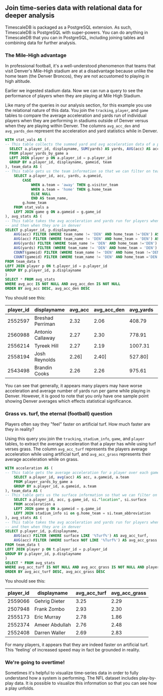 ## Join time-series data with relational data for deeper analysis

TimescaleDB is packaged as a PostgreSQL extension. As such, TimescaleDB is
PostgreSQL with super-powers. You can do anything in TimescaleDB that you can
in PostgreSQL, including joining tables and combining data for further analysis.

### The Mile-High advantage

In professional football, it's a well-understood phenomenon that teams that
visit Denver's Mile-High stadium are at a disadvantage because unlike the home team
(the Denver Broncos), they are not accustomed to playing in high altitude.

Earlier we ingested stadium data. Now we can run a query to see the performance of
players when they are playing at Mile High Stadium.

Like many of the queries in our analysis section, for this example you use the
relational nature of this data. You join the `tracking`, `player`, and `game`
tables to compare the average acceleration and yards run of individual players
when they are performing in stadiums outside of Denver versus when they are
playing within Denver. The columns `avg_acc_den` and `avg_yards_den` represent
the acceleration and yard statistics while in Denver.  

```sql
WITH stat_vals AS (
-- This table collects the summed yard and avg acceleration data of a player during one game
  SELECT a.player_id, displayname, SUM(yards) AS yards, AVG(acc) AS acc, team, gameid
  FROM player_yards_by_game a
  LEFT JOIN player p ON a.player_id = p.player_id
  GROUP BY a.player_id, displayname, gameid, team
), team_data AS (
-- This table gets us the team information so that we can filter on teams
	SELECT a.player_id, acc, yards, a.gameid,
		CASE
			WHEN a.team = 'away' THEN g.visitor_team
			WHEN a.team = 'home' THEN g.home_team
			ELSE NULL
			END AS team_name,
		g.home_team
	FROM stat_vals a
	LEFT JOIN game g ON a.gameid = g.game_id
), avg_stats AS (
-- This table takes the avg acceleration and yards run for players when they are not in denver
-- and then when they are in denver
SELECT p.player_id, p.displayname,
	AVG(acc) FILTER (WHERE team_name != 'DEN' AND home_team !='DEN') AS avg_acc,
	AVG(acc) FILTER (WHERE team_name != 'DEN' AND home_team = 'DEN') AS avg_acc_den,
	AVG(yards) FILTER (WHERE team_name != 'DEN' AND home_team !='DEN') AS avg_yards,
	AVG(yards) FILTER (WHERE team_name != 'DEN' AND home_team = 'DEN') AS avg_yards_den,
	COUNT(gameid) FILTER (WHERE team_name != 'DEN' AND home_team !='DEN') AS games,
	COUNT(gameid) FILTER (WHERE team_name != 'DEN' AND home_team ='DEN') AS games_den
FROM team_data t
LEFT JOIN player p ON t.player_id = p.player_id
GROUP BY p.player_id, p.displayname
)
SELECT * FROM avg_stats
WHERE avg_acc IS NOT NULL AND avg_acc_den IS NOT NULL
ORDER BY avg_acc DESC, avg_acc_den DESC
```
You should see this:

|player_id|displayname|avg_acc|avg_acc_den|avg_yards|avg_yards_den|games|games_den|
|-------|----------------|-----|-----------|----------|----------|--------|--------|
|2552597|Breshad Perriman|2.32|2.06|408.79|461.08|9|1|
|2560988|Antonio Callaway|	2.27|	2.30	|778.91|741.06|15|1|
|2556214|Tyreek Hill	|2.27	|2.19|	1007.31|1004.26	|14|1|
|2558194|Josh Reynolds|	2.26]	|2.40]	|527.80]|529.16	|15|1|
|2543498|Brandin Cooks|	2.26	|2.26	|975.61|	875.90	|15|1|

You can see that generally, it appears many players may have worse acceleration and average number of yards run per game while playing in Denver. However, it is good to note that you only have one sample point showing Denver averages which effects statistical significance.

### Grass vs. turf, the eternal (football) question

Players often say they "feel" faster on artificial turf. How much faster are they
in reality?

Using this query you join the `tracking`, `stadium_info`, `game`, and `player`
tables, to extract the average acceleration that a player has while using turf
verses grass. The column `avg_acc_turf` represents the players average
acceleration while using artificial turf, and `avg_acc_grass` represents their
average acceleration while on grass.

```sql
WITH acceleration AS (
-- This table gets the average acceleration for a player over each game
	SELECT a.player_id, avg(acc) AS acc, a.gameid, a.team
	FROM player_yards_by_game a
	GROUP BY a.player_id, a.gameid, a.team
), team_data AS (
-- This table gets us the surface information so that we can filter on turf type
	SELECT a.player_id, acc, g.game_id,	si."location", si.surface
	FROM acceleration a
	LEFT JOIN game g ON a.gameid = g.game_id
	LEFT JOIN stadium_info si on g.home_team = si.team_abbreviation
), avg_stats AS (
-- This table takes the avg acceleration and yards run for players when they are not in denver
-- and then when they are in denver
SELECT p.player_id, p.displayname,
	AVG(acc) FILTER (WHERE surface LIKE '%Turf%') AS avg_acc_turf,
	AVG(acc) FILTER (WHERE surface NOT LIKE '%Turf%') AS avg_acc_grass
FROM team_data t
LEFT JOIN player p ON t.player_id = p.player_id
GROUP BY p.player_id, p.displayname
)
SELECT * FROM avg_stats
WHERE avg_acc_turf IS NOT NULL AND avg_acc_grass IS NOT NULL AND player_id IS NOT NULL
ORDER BY avg_acc_turf DESC, avg_acc_grass DESC
```

You should see this:

|player_id|displayname|avg_acc_turf|avg_acc_grass|
|--------|-----------|-------------|---------------|
|2559066	|Gehrig Dieter	|3.25	|2.29|
|2507948	|Frank Zombo	|2.93	|2.30|
|2555173	|Eric Murray	|2.78	|1.86|
|2552374	|Ameer Abdullah	|2.76	|2.48|
|2552408	|Darren Waller	|2.69	|2.83|

For many players, it appears that they are indeed faster on artificial turf. This 'feeling' of increased speed may in fact be grounded in reality.

### We're going to overtime!

Sometimes it's helpful to visualize time-series data in order to fully understand
how a system is performing. The NFL dataset includes play-by-play data. It is possible to visualize this information so that you can see how a play unfolds.
